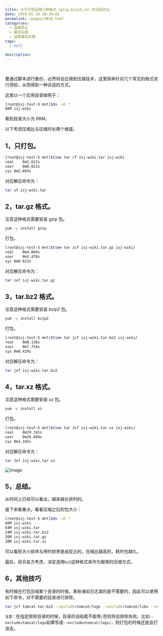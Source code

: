 ```yaml
---
title: 关于打包压缩几种格式（gzip,bzip2,xz）的试验对比
date: 2019-05-29 10:39:03
permalink: /pages/2836.html
categories:
  - 运维观止
  - 最佳实践
  - 运维最佳实践
tags:
  - null

description:
---
```


<br><ArticleTopAd></ArticleTopAd>


要通过脚本进行备份，必然将会应用到压缩技术，这里简单针对几个常见的格式进行测验，从而得到一种合适的方式。



这里以一个应用目录做例子：



```sh
[root@isj-test-5 mnt]$du -sh *
66M isj-wiki
```



看到目录大小为 66M。



以下考虑压缩比与压缩时长两个维度。



## 1，只打包。



```sh
[root@isj-test-5 mnt]$time tar cf isj-wiki.tar isj-wiki
real    0m2.622s
user    0m0.013s
sys 0m2.603s
```



对应解压命令为：



```sh
tar xf isj-wiki.tar
```



## 2，tar.gz 格式。



注意这种格式需要安装 gzip 包。



```sh
yum -y install gzip
```



打包。



```sh
[root@isj-test-5 mnt]$time tar zcf isj-wiki.tar.gz isj-wiki/
real    0m4.004s
user    0m3.470s
sys 0m0.623s
```



对应解压命令为：



```sh
tar zxf isj-wiki.tar.gz
```



## 3，tar.bz2 格式。



注意这种格式需要安装 bzip2 包。



```sh
yum -y install bzip2
```



打包。



```sh
[root@isj-test-5 mnt]$time tar jcf isj-wiki.tar.bz2 isj-wiki/
real    0m8.138s
user    0m7.754s
sys 0m0.429s
```



对应解压命令为：



```sh
tar jxf isj-wiki.tar.bz2
```



## 4，tar.xz 格式。



注意这种格式需要安装 xz 包。



```sh
yum -y install xz
```



打包。



```sh
[root@isj-test-5 mnt]$time tar Jcf isj-wiki.tar.xz isj-wiki/
real    0m29.741s
user    0m26.689s
sys 0m3.192s
```



对应解压命令为：



```sh
tar Jxf isj-wiki.tar.xz
```





![image](http://t.eryajf.net/imgs/2021/09/68efb3791271d595.jpg)





## 5，总结。



从时间上已经可以看出，越来越长排列的。



接下来看重点，看看压缩之后的包大小：



```sh
[root@isj-test-5 mnt]$du -sh *
66M isj-wiki
64M isj-wiki.tar
24M isj-wiki.tar.bz2
26M isj-wiki.tar.gz
20M isj-wiki.tar.xz
```



可以看到大小排序与用时排序是成反比的，压缩比越高的，耗时也越久。



最后，综合各方考虑，决定选用`bz2`这种格式来作为御用的压缩方式。



## 6，其他技巧



有时候在打包压缩某个目录的时候，某些诸如日志类的是不需要的，因此可以使用如下命令，对不需要的目录进行排除。



```sh
tar jcf tomcat.tar.bz2 --exclude=tomcat/logs --exclude=tomcat/libs --exclude=tomcat/xiaoshan.txt tomcat
```



`注意：`在指定排除目录的时候，目录的话结尾不能带`/`否则将会排除失败。比如`--exclude=tomcat/logs`如果写成`--exclude=tomcat/logs/`，则打包的时候还是会打进去。


<br><ArticleTopAd></ArticleTopAd>
